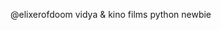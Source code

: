 @elixerofdoom
vidya & kino films
python newbie


<!---
elixerofdoom/elixerofdoom is a ✨ special ✨ repository because its `README.md` (this file) appears on your GitHub profile.
You can click the Preview link to take a look at your changes.
--->
